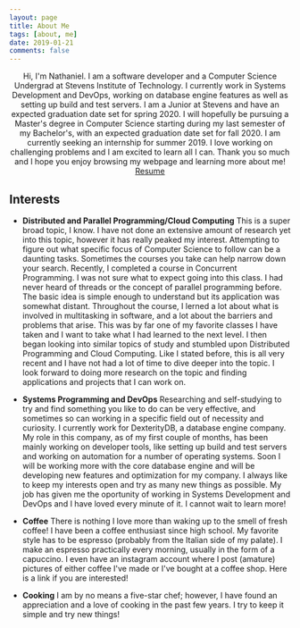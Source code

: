 ```yaml
---
layout: page
title: About Me
tags: [about, me]
date: 2019-01-21
comments: false
---
```

    
<center>Hi, I'm Nathaniel. I am a software developer and a Computer Science Undergrad at Stevens Institute of Technology. I currently work in Systems Development and DevOps, working on database engine features as well as setting up build and test servers. I am a Junior at Stevens and have an expected graduation date set for spring 2020. I will hopefully be pursuing a Master's degree in Computer Science starting during my last semester of my Bachelor's, with an expected graduation date set for fall 2020. I am currently seeking an internship for summer 2019. I love working on challenging problems and I am excited to learn all I can. Thank you so much and I hope you enjoy browsing my webpage and learning more about me!</center>


<center><a href="../assets/files/resume.pdf" target="_blank" class="btn">Resume</a></center>

## Interests
* <b>Distributed and Parallel Programming/Cloud Computing</b> This is a super broad topic, I know. I have not done an extensive amount of research yet into this topic, however it has really peaked my interest. Attempting to figure out what specific focus of Computer Science to follow can be a daunting tasks. Sometimes the courses you take can help narrow down your search. Recently, I completed a course in Concurrent Programming. I was not sure what to expect going into this class. I had never heard of threads or the concept of parallel programming before. The basic idea is simple enough to understand but its application was somewhat distant. Throughout the course, I lerned a lot about what is involved in multitasking in software, and a lot about the barriers and problems that arise. This was by far one of my favorite classes I have taken and I want to take what I had learned to the next level. I then began looking into similar topics of study and stumbled upon Distributed Programming and Cloud Computing. Like I stated before, this is all very recent and I have not had a lot of time to dive deeper into the topic. I look forward to doing more research on the topic and finding applications and projects that I can work on.

* <b>Systems Programming and DevOps</b> Researching and self-studying to try and find something you like to do can be very effective, and sometimes so can working in a specific field out of necessity and curiosity. I currently work for DexterityDB, a database engine company. My role in this company, as of my first couple of months, has been mainly working on developer tools, like setting up build and test servers and working on automation for a number of operating systems. Soon I will be working more with the core database engine and will be developing new features and optimization for my company. I always like to keep my interests open and try as many new things as possible. My job has given me the oportunity of working in Systems Development and DevOps and I have loved every minute of it. I cannot wait to learn more!

* <b>Coffee</b> There is nothing I love more than waking up to the smell of fresh coffee! I have been a coffee enthusiast since high school. My favorite style has to be espresso (probably from the Italian side of my palate). I make an espresso practically every morning, usually in the form of a capuccino. I even have an instagram account where I post (amature) pictures of either coffee I've made or I've bought at a coffee shop. Here is a link if you are interested! 

<a class="btn" href="http://instagram.com/grumpy_roast/" target="_blank" rel="noopener noreferrer"><i class="fa fa-fw fa-instagram"></i></a>

* <b>Cooking</b> I am by no means a five-star chef; however, I have found an appreciation and a love of cooking in the past few years. I try to keep it simple and try new things!
